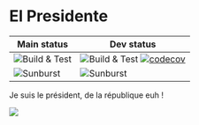 # El Presidente

| Main status                                                  | Dev status                                                   |
| ------------------------------------------------------------ | ------------------------------------------------------------ |
| ![Build & Test](https://github.com/Nouuu/el-presidente/workflows/Java%20CI%20MAIN/badge.svg) | ![Build & Test](https://github.com/Nouuu/el-presidente/workflows/Java%20CI%20DEV/badge.svg) [![codecov](https://codecov.io/gh/Nouuu/el-presidente/branch/dev/graph/badge.svg?token=MV0CMTYZ2R)](https://app.codecov.io/gh/Nouuu/el-presidente/branch/dev/) |
| ![Sunburst](https://codecov.io/gh/Nouuu/el-presidente/branch/main/graphs/sunburst.svg?token=MV0CMTYZ2R) | ![Sunburst](https://codecov.io/gh/Nouuu/el-presidente/branch/dev/graphs/sunburst.svg?token=MV0CMTYZ2R) |

Je suis le président, de la république euh !

[![](http://img.youtube.com/vi/SzM0UPFrb-k/2.jpg)](http://www.youtube.com/watch?v=SzM0UPFrb-k "")
